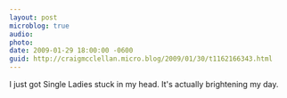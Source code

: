 ```yaml
---
layout: post
microblog: true
audio: 
photo: 
date: 2009-01-29 18:00:00 -0600
guid: http://craigmcclellan.micro.blog/2009/01/30/t1162166343.html
---
```

I just got Single Ladies stuck in my head. It's actually brightening my day.
